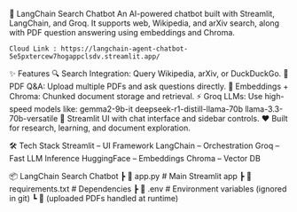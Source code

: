 🤖 LangChain Search Chatbot
    An AI-powered chatbot built with Streamlit, LangChain, and Groq.
    It supports web, Wikipedia, and arXiv search, along with PDF question answering using embeddings and Chroma.

    Cloud Link : https://langchain-agent-chatbot-5e5pxtercew7hogappclsdv.streamlit.app/

✨ Features
    🔍 Search Integration: Query Wikipedia, arXiv, or DuckDuckGo.
    📄 PDF Q&A: Upload multiple PDFs and ask questions directly.
    🧠 Embeddings + Chroma: Chunked document storage and retrieval.
    ⚡ Groq LLMs: Use high-speed models like:
    gemma2-9b-it
    deepseek-r1-distill-llama-70b
    llama-3.3-70b-versatile
    🎨 Streamlit UI with chat interface and sidebar controls.
    ❤️ Built for research, learning, and document exploration.

🛠️ Tech Stack
    Streamlit – UI Framework
    LangChain – Orchestration
    Groq – Fast LLM Inference
    HuggingFace – Embeddings
    Chroma – Vector DB

📦 LangChain Search Chatbot
 ┣ 📄 app.py               # Main Streamlit app
 ┣ 📄 requirements.txt     # Dependencies
 ┣ 📄 .env                 # Environment variables (ignored in git)
 ┗ 📂 (uploaded PDFs handled at runtime)

